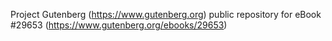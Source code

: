 Project Gutenberg (https://www.gutenberg.org) public repository for eBook #29653 (https://www.gutenberg.org/ebooks/29653)
